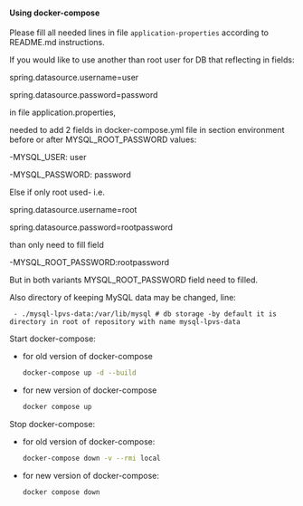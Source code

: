 
#### Using docker-compose
 
Please fill all needed lines in file `application-properties` according to README.md instructions.

If you would like to use another than root user for DB that reflecting in fields:

 spring.datasource.username=user
 
 spring.datasource.password=password  
 
 in file application.properties,
 
 needed to add 2 fields in docker-compose.yml file in section environment before or after MYSQL_ROOT_PASSWORD values:
 
  -MYSQL_USER: user
 
  -MYSQL_PASSWORD: password
 
Else if only root used- i.e.

 spring.datasource.username=root
 
 spring.datasource.password=rootpassword  
 
than only need to fill field

  -MYSQL_ROOT_PASSWORD:rootpassword

 But in both variants MYSQL_ROOT_PASSWORD field need to filled.
 
 
Also directory of keeping MySQL data may be changed, line:
```
 - ./mysql-lpvs-data:/var/lib/mysql # db storage -by default it is directory in root of repository with name mysql-lpvs-data
```

Start docker-compose:
- for old version of docker-compose
   ```bash
   docker-compose up -d --build
   ```
- for new version of docker-compose
   ```bash
   docker compose up
   ```   
   
Stop docker-compose:
- for old version of docker-compose:
   ```bash
   docker-compose down -v --rmi local
   ```  
- for new version of docker-compose:
   ```bash
   docker compose down
   ``` 
